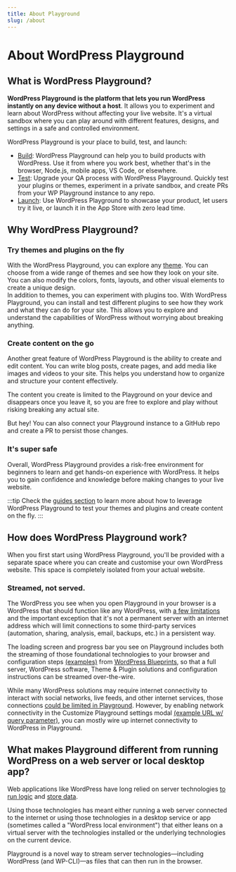 ```yaml
---
title: About Playground
slug: /about
---
```


# About WordPress Playground

## What is WordPress Playground?

**WordPress Playground is the platform that lets you run WordPress instantly on any device without a host**. It allows you to experiment and learn about WordPress without affecting your live website. It's a virtual sandbox where you can play around with different features, designs, and settings in a safe and controlled environment.

WordPress Playground is your place to build, test, and launch:

-   [Build](./build.md): WordPress Playground can help you to build products with WordPress. Use it from where you work best, whether that's in the browser, Node.js, mobile apps, VS Code, or elsewhere.
-   [Test](./test.md): Upgrade your QA process with WordPress Playground. Quickly test your plugins or themes, experiment in a private sandbox, and create PRs from your WP Playground instance to any repo.
-   [Launch](./launch.md): Use WordPress Playground to showcase your product, let users try it live, or launch it in the App Store with zero lead time.

## Why WordPress Playground?

### Try themes and plugins on the fly

With the WordPress Playground, you can explore any [theme](https://developer.wordpress.org/themes/getting-started/what-is-a-theme/). You can choose from a wide range of themes and see how they look on your site. You can also modify the colors, fonts, layouts, and other visual elements to create a unique design. \
In addition to themes, you can experiment with plugins too. With WordPress Playground, you can install and test different plugins to see how they work and what they can do for your site. This allows you to explore and understand the capabilities of WordPress without worrying about breaking anything.

### Create content on the go

Another great feature of WordPress Playground is the ability to create and edit content. You can write blog posts, create pages, and add media like images and videos to your site. This helps you understand how to organize and structure your content effectively.

The content you create is limited to the Playground on your device and disappears once you leave it, so you are free to explore and play without risking breaking any actual site.

But hey! You can also connect your Playground instance to a GitHub repo and create a PR to persist those changes.

### It's super safe

Overall, WordPress Playground provides a risk-free environment for beginners to learn and get hands-on experience with WordPress. It helps you to gain confidence and knowledge before making changes to your live website.

:::tip
Check the [guides section](#) to learn more about how to leverage WordPress Playground to test your themes and plugins and create content on the fly.
:::

## How does WordPress Playground work?

When you first start using WordPress Playground, you'll be provided with a separate space where you can create and customise your own WordPress website. This space is completely isolated from your actual website.

### Streamed, not served.

The WordPress you see when you open Playground in your browser is a WordPress that should function like any WordPress, with [a few limitations](../../developers/24-limitations/01-index.md) and the important exception that it's not a permanent server with an internet address which will limit connections to some third-party services (automation, sharing, analysis, email, backups, etc.) in a persistent way.

The loading screen and progress bar you see on Playground includes both the streaming of those foundational technologies to your browser and configuration steps [(examples)](../../blueprints/08-examples.md) from [WordPress Blueprints](https://github.com/WordPress/blueprints-library), so that a full server, WordPress software, Theme & Plugin solutions and configuration instructions can be streamed over-the-wire.

While many WordPress solutions may require internet connectivity to interact with social networks, live feeds, and other internet services, those connections [could be limited in Playground](../../developers/23-architecture/02-wasm-php-overview.md#networking-support-varies-between-platforms). However, by enabling network connectivity in the Customize Playground settings modal [(example URL w/ query parameter)](https://playground.wordpress.net/?networking=yes), you can mostly wire up internet connectivity to WordPress in Playground.

## What makes Playground different from running WordPress on a web server or local desktop app?

Web applications like WordPress have long relied on server technologies [to run logic](../../developers/23-architecture/02-wasm-php-overview.md) and [store data](../../developers/23-architecture/15-wordpress.md#sqlite).

Using those technologies has meant either running a web server connected to the internet or using those technologies in a desktop service or app (sometimes called a "WordPress local environment") that either leans on a virtual server with the technologies installed or the underlying technologies on the current device.

Playground is a novel way to stream server technologies—including WordPress (and WP-CLI)—as files that can then run in the browser.
